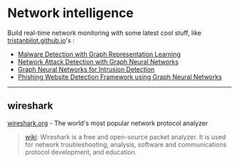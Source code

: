 # Network intelligence

Build real-time network monitoring with some latest cool stuff, like [tristanbilot.github.io](https://tristanbilot.github.io)'s :

- [Malware Detection with Graph Representation Learning](https://dl.acm.org/doi/10.1145/3664649)
- [Network Attack Detection with Graph Neural Networks](https://hal.science/hal-04186579/document)
- [Graph Neural Networks for Intrusion
Detection](https://ieeexplore.ieee.org/stamp/stamp.jsp?arnumber=10123384)
- [Phishing Website Detection Framework using Graph Neural Networks](https://www.researchgate.net/publication/361002272_PhishGNN_A_Phishing_Website_Detection_Framework_using_Graph_Neural_Networks)

---

## wireshark

[wireshark.org](https://www.wireshark.org/) - The world's most popular network protocol analyzer

> [wiki](https://en.wikipedia.org/wiki/Wireshark): Wireshark is a free and open-source packet analyzer. It is used for network troubleshooting, analysis, software and communications protocol development, and education.